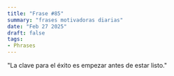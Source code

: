 ```yaml
---
title: "Frase #85"
summary: "frases motivadoras diarias"
date: "Feb 27 2025"
draft: false
tags:
- Phrases
---
```


"La clave para el éxito es empezar antes de estar listo."
